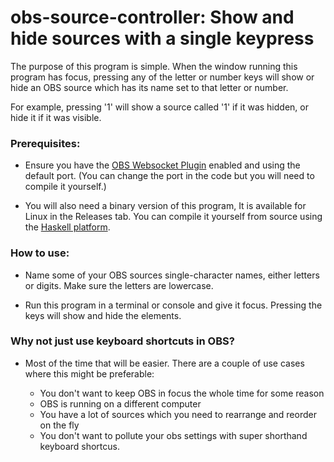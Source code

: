 # obs-source-controller: Show and hide sources with a single keypress

The purpose of this program is simple. When the window running this program has
focus, pressing any of the letter or number keys will show or hide an OBS source
which has its name set to that letter or number.

For example, pressing '1' will show a source called '1' if it was hidden, or
hide it if it was visible.

### Prerequisites:

- Ensure you have the [OBS Websocket Plugin](https://obsproject.com/forum/resources/obs-websocket-remote-control-obs-studio-from-websockets.466/) enabled and using
  the default port. (You can change the port in the code but you will need to compile it yourself.)

- You will also need a binary version of this program, It is available for Linux in the Releases tab. You can compile it yourself from source using the [Haskell platform](https://haskell.org/platform).

### How to use:

- Name some of your OBS sources single-character names, either letters or digits. Make sure the letters are lowercase.

- Run this program in a terminal or console and give it focus. Pressing the keys will show and hide the elements.

### Why not just use keyboard shortcuts in OBS?

- Most of the time that will be easier. There are a couple of use cases where this might be preferable:

  - You don't want to keep OBS in focus the whole time for some reason
  - OBS is running on a different computer
  - You have a lot of sources which you need to rearrange and reorder on the fly
  - You don't want to pollute your obs settings with super shorthand keyboard shortcus.
